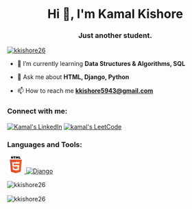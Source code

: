<h1 align="center">Hi 👋, I'm Kamal Kishore</h1>
<h3 align="center">Just another student.</h3>

<p align="left"> <a href="https://github.com/ryo-ma/github-profile-trophy"><img src="https://github-profile-trophy.vercel.app/?username=kkishore26" alt="kkishore26" /></a> </p>

- 🌱 I’m currently learning **Data Structures & Algorithms, SQL**

- 💬 Ask me about **HTML, Django, Python**

- 📫 How to reach me **kkishore5943@gmail.com**

<h3 align="left">Connect with me:</h3>
<p align="left">
<a href="www.linkedin.com/in/kkishore26" target="blank"><img align="center" src="https://static.vecteezy.com/system/resources/previews/018/930/587/original/linkedin-logo-linkedin-icon-transparent-free-png.png" alt="Kamal's LinkedIn" height="40" width="40" /></a>
<a href="https://www.leetcode.com/kamalkishore" target="blank"><img align="center" src="https://raw.githubusercontent.com/rahuldkjain/github-profile-readme-generator/master/src/images/icons/Social/leet-code.svg" alt="kamal's LeetCode" height="30" width="40" /></a>
</p>

<h3 align="left">Languages and Tools:</h3>
<p align="left"> <a href="https://www.w3.org/html/" target="_blank" rel="noreferrer"> <img src="https://raw.githubusercontent.com/devicons/devicon/master/icons/html5/html5-original-wordmark.svg" alt="html5" width="40" height="40"/> </a> <a href="https://www.djangoproject.com/" target="_blank" rel="noreferrer"> <img src="https://www.djangoproject.com/m/img/logos/django-logo-positive.png" alt="Django" width="80" height="40"/> </a> </p>

<p><img align="center" src="https://github-readme-stats.vercel.app/api/top-langs?username=kkishore26&show_icons=true&locale=en&layout=compact" alt="kkishore26" /></p>

<p><img align="center" src="https://github-readme-streak-stats.herokuapp.com/?user=kkishore26&" alt="kkishore26" /></p>
